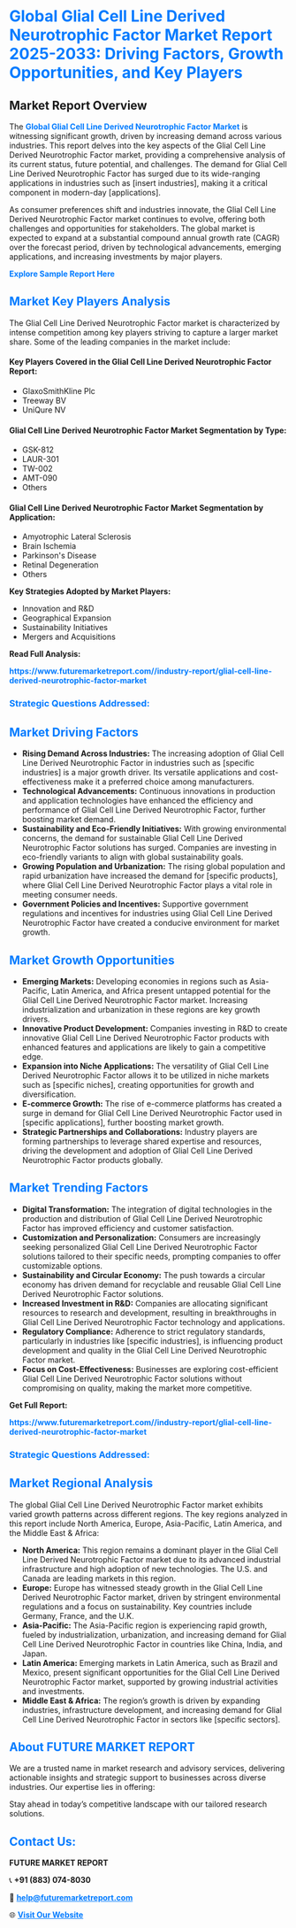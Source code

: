 <h1 style="color: #007BFF;">Global Glial Cell Line Derived Neurotrophic Factor Market Report 2025-2033: Driving Factors, Growth Opportunities, and Key Players</h1>

<section id="overview">
<h2>Market Report Overview</h2>
<p>The <a href="https://www.futuremarketreport.com//industry-report/glial-cell-line-derived-neurotrophic-factor-market" style="color: #007BFF; text-decoration: none;"><strong>Global Glial Cell Line Derived Neurotrophic Factor Market</strong></a> is witnessing significant growth, driven by increasing demand across various industries. This report delves into the key aspects of the Glial Cell Line Derived Neurotrophic Factor market, providing a comprehensive analysis of its current status, future potential, and challenges. The demand for Glial Cell Line Derived Neurotrophic Factor has surged due to its wide-ranging applications in industries such as [insert industries], making it a critical component in modern-day [applications].</p>
<p>As consumer preferences shift and industries innovate, the Glial Cell Line Derived Neurotrophic Factor market continues to evolve, offering both challenges and opportunities for stakeholders. The global market is expected to expand at a substantial compound annual growth rate (CAGR) over the forecast period, driven by technological advancements, emerging applications, and increasing investments by major players.</p>
</section>

<section id="overview">
<p><a href="https://www.futuremarketreport.com//request-sample/reportId=52570" style="color: #007BFF; text-decoration: none;"><strong>Explore Sample Report Here</strong></a></p>
</section>

<section id="key-players">
<h2 style="color: #007BFF;">Market Key Players Analysis</h2>
<p>The Glial Cell Line Derived Neurotrophic Factor market is characterized by intense competition among key players striving to capture a larger market share. Some of the leading companies in the market include:</p>
<h4>Key Players Covered in the Glial Cell Line Derived Neurotrophic Factor Report:</h4>
<ul><li>GlaxoSmithKline Plc</li><li>Treeway BV</li><li>UniQure NV</li></ul>
<h4>Glial Cell Line Derived Neurotrophic Factor Market Segmentation by Type:</h4>
<ul><li>GSK-812</li><li>LAUR-301</li><li>TW-002</li><li>AMT-090</li><li>Others</li></ul>

<h4>Glial Cell Line Derived Neurotrophic Factor Market Segmentation by Application:</h4>
<ul><li>Amyotrophic Lateral Sclerosis</li><li>Brain Ischemia</li><li>Parkinson&#039;s Disease</li><li>Retinal Degeneration</li><li>Others</li></ul>
<p><strong>Key Strategies Adopted by Market Players:</strong></p>
<ul>
<li>Innovation and R&D</li>
<li>Geographical Expansion</li>
<li>Sustainability Initiatives</li>
<li>Mergers and Acquisitions</li>
</ul>
</section>

<section>
<p><strong>Read Full Analysis: </strong></p><a href="https://www.futuremarketreport.com//industry-report/glial-cell-line-derived-neurotrophic-factor-market" style="color: #007BFF; text-decoration: none;"><strong>https://www.futuremarketreport.com//industry-report/glial-cell-line-derived-neurotrophic-factor-market</strong></a>
<h3 style="color: #007BFF;">Strategic Questions Addressed:</h3>
</section>

<section id="driving-factors">
<h2 style="color: #007BFF;">Market Driving Factors</h2>
<ul>
<li><strong>Rising Demand Across Industries:</strong> The increasing adoption of Glial Cell Line Derived Neurotrophic Factor in industries such as [specific industries] is a major growth driver. Its versatile applications and cost-effectiveness make it a preferred choice among manufacturers.</li>
<li><strong>Technological Advancements:</strong> Continuous innovations in production and application technologies have enhanced the efficiency and performance of Glial Cell Line Derived Neurotrophic Factor, further boosting market demand.</li>
<li><strong>Sustainability and Eco-Friendly Initiatives:</strong> With growing environmental concerns, the demand for sustainable Glial Cell Line Derived Neurotrophic Factor solutions has surged. Companies are investing in eco-friendly variants to align with global sustainability goals.</li>
<li><strong>Growing Population and Urbanization:</strong> The rising global population and rapid urbanization have increased the demand for [specific products], where Glial Cell Line Derived Neurotrophic Factor plays a vital role in meeting consumer needs.</li>
<li><strong>Government Policies and Incentives:</strong> Supportive government regulations and incentives for industries using Glial Cell Line Derived Neurotrophic Factor have created a conducive environment for market growth.</li>
</ul>
</section>

<section id="growth-opportunities">
<h2 style="color: #007BFF;">Market Growth Opportunities</h2>
<ul>
<li><strong>Emerging Markets:</strong> Developing economies in regions such as Asia-Pacific, Latin America, and Africa present untapped potential for the Glial Cell Line Derived Neurotrophic Factor market. Increasing industrialization and urbanization in these regions are key growth drivers.</li>
<li><strong>Innovative Product Development:</strong> Companies investing in R&D to create innovative Glial Cell Line Derived Neurotrophic Factor products with enhanced features and applications are likely to gain a competitive edge.</li>
<li><strong>Expansion into Niche Applications:</strong> The versatility of Glial Cell Line Derived Neurotrophic Factor allows it to be utilized in niche markets such as [specific niches], creating opportunities for growth and diversification.</li>
<li><strong>E-commerce Growth:</strong> The rise of e-commerce platforms has created a surge in demand for Glial Cell Line Derived Neurotrophic Factor used in [specific applications], further boosting market growth.</li>
<li><strong>Strategic Partnerships and Collaborations:</strong> Industry players are forming partnerships to leverage shared expertise and resources, driving the development and adoption of Glial Cell Line Derived Neurotrophic Factor products globally.</li>
</ul>
</section>

<section id="trending-factors">
<h2 style="color: #007BFF;">Market Trending Factors</h2>
<ul>
<li><strong>Digital Transformation:</strong> The integration of digital technologies in the production and distribution of Glial Cell Line Derived Neurotrophic Factor has improved efficiency and customer satisfaction.</li>
<li><strong>Customization and Personalization:</strong> Consumers are increasingly seeking personalized Glial Cell Line Derived Neurotrophic Factor solutions tailored to their specific needs, prompting companies to offer customizable options.</li>
<li><strong>Sustainability and Circular Economy:</strong> The push towards a circular economy has driven demand for recyclable and reusable Glial Cell Line Derived Neurotrophic Factor solutions.</li>
<li><strong>Increased Investment in R&D:</strong> Companies are allocating significant resources to research and development, resulting in breakthroughs in Glial Cell Line Derived Neurotrophic Factor technology and applications.</li>
<li><strong>Regulatory Compliance:</strong> Adherence to strict regulatory standards, particularly in industries like [specific industries], is influencing product development and quality in the Glial Cell Line Derived Neurotrophic Factor market.</li>
<li><strong>Focus on Cost-Effectiveness:</strong> Businesses are exploring cost-efficient Glial Cell Line Derived Neurotrophic Factor solutions without compromising on quality, making the market more competitive.</li>
</ul>
</section>

<section>
<p><strong>Get Full Report: </strong></p><a href="https://www.futuremarketreport.com//industry-report/glial-cell-line-derived-neurotrophic-factor-market" style="color: #007BFF; text-decoration: none;"><strong>https://www.futuremarketreport.com//industry-report/glial-cell-line-derived-neurotrophic-factor-market</strong></a>
<h3 style="color: #007BFF;">Strategic Questions Addressed:</h3>
</section>


<section id="regional-analysis">
<h2 style="color: #007BFF;">Market Regional Analysis</h2>
<p>The global Glial Cell Line Derived Neurotrophic Factor market exhibits varied growth patterns across different regions. The key regions analyzed in this report include North America, Europe, Asia-Pacific, Latin America, and the Middle East & Africa:</p>
<ul>
<li><strong>North America:</strong> This region remains a dominant player in the Glial Cell Line Derived Neurotrophic Factor market due to its advanced industrial infrastructure and high adoption of new technologies. The U.S. and Canada are leading markets in this region.</li>
<li><strong>Europe:</strong> Europe has witnessed steady growth in the Glial Cell Line Derived Neurotrophic Factor market, driven by stringent environmental regulations and a focus on sustainability. Key countries include Germany, France, and the U.K.</li>
<li><strong>Asia-Pacific:</strong> The Asia-Pacific region is experiencing rapid growth, fueled by industrialization, urbanization, and increasing demand for Glial Cell Line Derived Neurotrophic Factor in countries like China, India, and Japan.</li>
<li><strong>Latin America:</strong> Emerging markets in Latin America, such as Brazil and Mexico, present significant opportunities for the Glial Cell Line Derived Neurotrophic Factor market, supported by growing industrial activities and investments.</li>
<li><strong>Middle East & Africa:</strong> The region’s growth is driven by expanding industries, infrastructure development, and increasing demand for Glial Cell Line Derived Neurotrophic Factor in sectors like [specific sectors].</li>
</ul>
</section>

<footer>
<h2 style="color: #007BFF;">About FUTURE MARKET REPORT</h2>
<p>We are a trusted name in market research and advisory services, delivering actionable insights and strategic support to businesses across diverse industries. Our expertise lies in offering:</p>

<p>Stay ahead in today’s competitive landscape with our tailored research solutions.</p>

<h2 style="color: #007BFF;">Contact Us:</h2>
<p><strong>FUTURE MARKET REPORT</strong></p>
<p>📞 <strong>+91 (883) 074-8030</strong></p>
<p>📧 <strong><a href="mailto:help@futuremarketreport.com" style="color: #007BFF;">help@futuremarketreport.com</a></strong></p>
<p>🌐 <strong><a href="https://www.futuremarketreport.com/" style="color: #007BFF;">Visit Our Website</a></strong></p>
</footer>